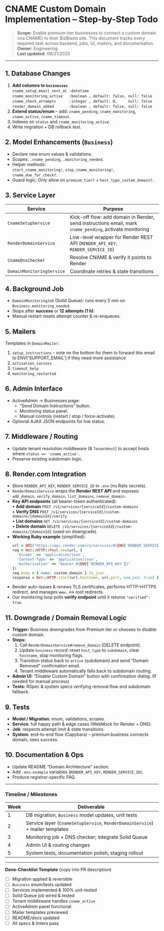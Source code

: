 # CNAME Custom Domain Implementation – Step-by-Step Todo

> **Scope**: Enable premium-tier businesses to connect a custom domain (via CNAME) to their BizBlasts site. This document tracks every required task across backend, jobs, UI, mailers, and documentation.  
> **Owner**: Engineering  
> **Last updated**: 08/21/2025

---

## 1. Database Changes

1. **Add columns to `businesses`**  
   `cname_setup_email_sent_at :datetime`  
   `cname_monitoring_active   :boolean , default: false, null: false`  
   `cname_check_attempts      :integer , default: 0,     null: false`  
   `render_domain_added       :boolean , default: false, null: false`
2. **Extend status/enum** – add: `cname_pending`, `cname_monitoring`, `cname_active`, `cname_timeout`.
3. Indexes on `status` and `cname_monitoring_active`.
4. Write migration + DB rollback test.

## 2. Model Enhancements (`Business`)

- Declare new enum values & validations.
- Scopes: `.cname_pending`, `.monitoring_needed`.
- Helper methods:  
  `start_cname_monitoring!`, `stop_cname_monitoring!`, `cname_due_for_check?`.
- Guard logic: Only allow on `premium_tier?` + `host_type_custom_domain?`.

## 3. Service Layer

| Service | Purpose |
|---------|---------|
| `CnameSetupService` | Kick-off flow: add domain in Render, send instructions email, mark `cname_pending`, activate monitoring |
| `RenderDomainService` | Low-level wrapper for Render REST API (`RENDER_API_KEY`, `RENDER_SERVICE_ID`) |
| `CnameDnsChecker` | Resolve CNAME & verify it points to Render |
| `DomainMonitoringService` | Coordinate retries & state transitions |

## 4. Background Job

- `DomainMonitoringJob` (Solid Queue): runs every 5 min on `Business.monitoring_needed`.
- Stops after **success** or **12 attempts (1 h)**.
- Manual restart resets attempt counter & re-enqueues.

## 5. Mailers

Templates in `DomainMailer`:
1. `setup_instructions` - note on the bottom for them to forward this email to ENV['SUPPORT_EMAIL'] if they need more assistance
2. `activation_success`
3. `timeout_help`
4. `monitoring_restarted`

## 6. Admin Interface

- ActiveAdmin → Businesses page:
  - “Send Domain Instructions” button.
  - Monitoring status panel.
  - Manual controls (restart / stop / force-activate).
- Optional AJAX JSON endpoints for live status.

## 7. Middleware / Routing

- Update tenant resolution middleware (& `TenantHost`) to accept hosts where `status == 'cname_active'`.
- Preserve existing subdomain logic.

## 8. Render.com Integration

- Store `RENDER_API_KEY`, `RENDER_SERVICE_ID` in `.env` (no Rails secrets).
- `RenderDomainService` wraps the **Render REST API** and exposes: `add_domain`, `verify_domain`, `list_domains`, `remove_domain`.
- **Key API endpoints** (all bearer-token authenticated):  
  • **Add domain** `POST /v1/services/{serviceId}/custom-domains`  
  • **Verify DNS** `POST /v1/services/{serviceId}/custom-domains/{domainId}/verify`  
  • **List domains** `GET /v1/services/{serviceId}/custom-domains`  
  • **Delete domain** `DELETE /v1/services/{serviceId}/custom-domains/{domainId}` (used on downgrade).  
- **Working Ruby example** (simplified):  
  ```ruby
  url = URI("https://api.render.com/v1/services/#{ENV['RENDER_SERVICE_ID']}/custom-domains")
  req = Net::HTTP::Post.new(url, {
    'Accept' => 'application/json',
    'Content-Type' => 'application/json',
    'Authorization' => "Bearer #{ENV['RENDER_API_KEY']}"
  })
  req.body = { name: custom_domain }.to_json
  response = Net::HTTP.start(url.hostname, url.port, use_ssl: true) { |h| h.request(req) }
  ```
- Render auto-issues & renews TLS certificates, performs HTTP→HTTPS redirect, and manages `www.` ↔ root redirects.
- Our monitoring loop polls **verify endpoint** until it returns `"verified": true`.

## 11. Downgrade / Domain Removal Logic

- **Trigger:** Business downgrades from Premium tier or chooses to disable custom domain.
- **Steps:**  
  1. Call `RenderDomainService#remove_domain` (DELETE endpoint).  
  2. Update `business` record: reset `host_type` to `subdomain`, clear `hostname`, stop monitoring flags.  
  3. Transition status back to `active` (subdomain) and send "Domain Removed" confirmation email.  
  4. Tenant middleware automatically falls back to subdomain routing.  
- **Admin UI:** “Disable Custom Domain” button with confirmation dialog.  (If needed for manual process)
- **Tests:** RSpec & system specs verifying removal flow and subdomain fallback.

## 9. Tests

- **Model / Migration**: enum, validations, scopes.
- **Service**: full happy path & edge cases (WebMock for Render + DNS).
- **Job**: respects attempt limit & state transitions.
- **System**: end-to-end flow (Capybara) – premium business connects domain, sees success.

## 10. Documentation & Ops

- Update README “Domain Architecture” section.
- Add `.env.example` variables (`RENDER_API_KEY`, `RENDER_SERVICE_ID`).
- Produce registrar-specific FAQ.

---

### Timeline / Milestones

| Week | Deliverable |
|------|-------------|
| 1 | DB migration, `Business` model updates, unit tests |
| 2 | Service layer (`CnameSetupService`, `RenderDomainService`) + mailer templates |
| 3 | Monitoring job + DNS checker; integrate Solid Queue |
| 4 | Admin UI & routing changes |
| 5 | System tests, documentation polish, staging rollout |

---

**Done-Checklist Template** (copy into PR description)

- [ ] Migration applied & reversible
- [ ] `Business` enum/tests updated
- [ ] Services implemented & 100% unit-tested
- [ ] Solid Queue job wired & tested
- [ ] Tenant middleware handles `cname_active`
- [ ] ActiveAdmin panel functional
- [ ] Mailer templates previewed
- [ ] README/docs updated
- [ ] All specs & linters pass
